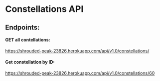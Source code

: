 # Constellations API

## Endpoints:
#### GET all contellations: 
https://shrouded-peak-23826.herokuapp.com/api/v1.0/constellations/
#### Get constellation by ID:
https://shrouded-peak-23826.herokuapp.com/api/v1.0/constellations/60

